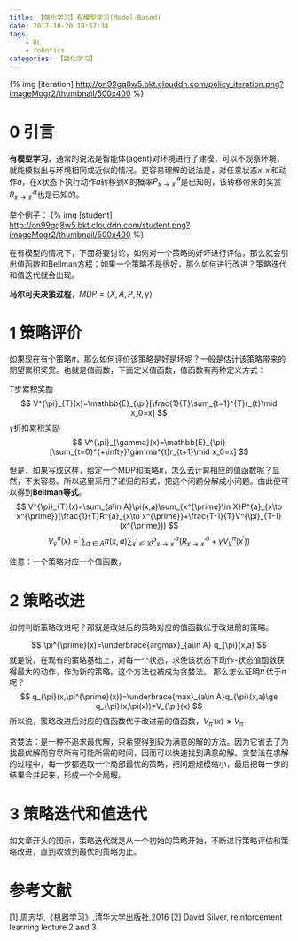 ```yaml
---
title: 【强化学习】有模型学习(Model-Based)
date: 2017-10-20 18:57:34
tags:
    - RL
    - robotics
categories: 【强化学习】
---
```


{% img [iteration] http://on99gq8w5.bkt.clouddn.com/policy_iteration.png?imageMogr2/thumbnail/500x400 %}

<!--more-->

# 0 引言

**有模型学习**，通常的说法是智能体(agent)对环境进行了建模，可以不观察环境，就能模拟出与环境相同或近似的情况。更容易理解的说法是，对任意状态$x, x^{\prime}$和动作$a$，在$x$状态下执行动作$a$转移到$x^{\prime}$的概率$P^{a}_{x\to x^{\prime}}$是已知的，该转移带来的奖赏$R^{a}_{x\to x^{\prime}}$也是已知的。

举个例子：
{% img [student] http://on99gq8w5.bkt.clouddn.com/student.png?imageMogr2/thumbnail/500x400 %}

在有模型的情况下，下面将要讨论，如何对一个策略的好坏进行评估，那么就会引出值函数和Bellman方程；如果一个策略不是很好，那么如何进行改进？策略迭代和值迭代就会出现。

**马尔可夫决策过程**，$MDP=\langle X,A,P,R,\gamma \rangle$

# 1 策略评价
如果现在有个策略$\pi$，那么如何评价该策略是好是坏呢？一般是估计该策略带来的期望累积奖赏。也就是值函数，下面定义值函数，值函数有两种定义方式：

T步累积奖励
$$
V^{\pi}_{T}(x)=\mathbb{E}_{\pi}[\frac{1}{T}\sum_{t=1}^{T}r_{t}\mid x_0=x]
$$
$\gamma$折扣累积奖励
$$
V^{\pi}_{\gamma}(x)=\mathbb{E}_{\pi}[\sum_{t=0}^{+\infty}\gamma^{t}r_{t+1}\mid x_0=x]
$$

但是，如果写成这样，给定一个MDP和策略$\pi$，怎么去计算相应的值函数呢？显然，不太容易。所以这里采用了递归的形式，把这个问题分解成小问题。由此便可以得到**Bellman等式**。
$$
V^{\pi}_{T}(x)=\sum_{a\in A}\pi(x,a)\sum_{x^{\prime}\in X}P^{a}_{x\to x^{\prime}}(\frac{1}{T}R^{a}_{x\to x^{\prime}}+\frac{T-1}{T}V^{\pi}_{T-1}(x^{\prime}))
$$
$$
V^{\pi}_{\gamma}(x)=\sum_{a\in A}\pi(x,a)\sum_{x^{\prime}\in X}P^{a}_{x\to x^{\prime}}(R^{a}_{x\to x^{\prime}}+\gamma V^{\pi}_{\gamma}(x^{\prime}))
$$

注意：一个策略对应一个值函数，

# 2 策略改进
如何判断策略改进呢？那就是改进后的策略对应的值函数优于改进前的策略。

$$
\pi^{\prime}(x)=\underbrace{argmax}_{a\in A} q_{\pi}(x,a)
$$
就是说，在现有的策略基础上，对每一个状态，求使该状态下动作-状态值函数获得最大的动作，作为新的策略。这个方法也被成为贪婪法。
那么怎么证明$\pi^{\prime}$优于$\pi$呢？
$$
q_{\pi}(x,\pi^{\prime}(x))=\underbrace{max}_{a\in A}q_{\pi}(x,a)\ge q_{\pi}(x,\pi(x))=V_{\pi}(x)
$$
所以说，策略改进后对应的值函数优于改进前的值函数，$V_{\pi^{\prime}}(x)\ge V_{\pi}$

贪婪法：是一种不追求最优解，只希望得到较为满意的解的方法。因为它省去了为找最优解而穷尽所有可能所需的时间，因而可以快速找到满意的解。贪婪法在求解的过程中，每一步都选取一个局部最优的策略，把问题规模缩小，最后把每一步的结果合并起来，形成一个全局解。

# 3 策略迭代和值迭代
如文章开头的图示，策略迭代就是从一个初始的策略开始，不断进行策略评估和策略改进，直到收敛到最优的策略为止。

# 参考文献
[1] 周志华,《机器学习》,清华大学出版社,2016
[2] David Silver, reinforcement learning lecture 2 and 3
